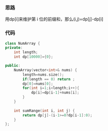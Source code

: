 ### 思路

用dp[i]来维护第 i 位的前缀和，那么(i,j)=dp[j]-dp[i]

### 代码

```c++
class NumArray {
private:
    int length;
    int dp[10000]={0};

public:
    NumArray(vector<int>& nums) {
        length=nums.size();
        if(length == 0) return ;
        dp[0]=nums[0];
        for(int i=1;i<length;i++){
            dp[i]=dp[i-1]+nums[i];
        }
    }
    
    int sumRange(int i, int j) {
        return dp[j]-(i-1>=0?dp[i-1]:0);
    }
};
```
